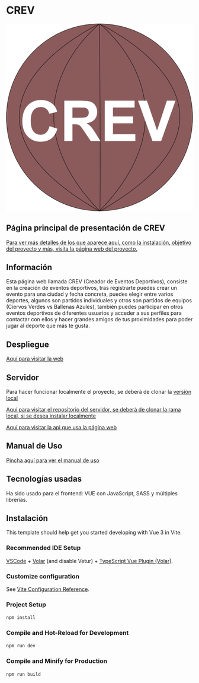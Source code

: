 # CREV

<p align="center">
  <img src="https://raw.githubusercontent.com/danielmera2912/crev_server/master/crev_logo.png" alt="Logo de CREV"/>
</p>

## Página principal de presentación de CREV

[Para ver más detalles de los que aparece aquí, como la instalación, objetivo del proyecto y más, visita la página web del proyecto.](https://danielmera2912.github.io/crev/)

## Información

Esta página web llamada CREV (Creador de Eventos Deportivos), consiste en la creación de eventos deportivos, tras registrarte puedes crear un evento para una ciudad y fecha concreta, puedes elegir entre varios deportes, algunos son partidos individuales y otros son partidos de equipos (Ciervos Verdes vs Ballenas Azules), también puedes participar en otros eventos deportivos de diferentes usuarios y acceder a sus perfiles para contactar con ellos y hacer grandes amigos de tus proximidades para poder jugar al deporte que más te gusta.

## Despliegue

[Aquí para visitar la web](https://crev.netlify.app/)

## Servidor

Para hacer funcionar localmente el proyecto, se deberá de clonar la [versión local](https://github.com/danielmera2912/crev/tree/local)

[Aquí para visitar el repositorio del servidor, se deberá de clonar la rama local, si se desea instalar localmente](https://github.com/danielmera2912/crev_server_spring/tree/local)

[Aquí para visitar la api que usa la página web](https://crev-server.onrender.com/api/v1/partidos)

## Manual de Uso

[Pincha aquí para ver el manual de uso](https://github.com/danielmera2912/crev/blob/local/Manual%20de%20Uso%20de%20CREV.pdf)

## Tecnologías usadas

Ha sido usado para el frontend: VUE con JavaScript, SASS y múltiples librerías.

## Instalación

This template should help get you started developing with Vue 3 in Vite.

### Recommended IDE Setup

[VSCode](https://code.visualstudio.com/) + [Volar](https://marketplace.visualstudio.com/items?itemName=Vue.volar) (and disable Vetur) + [TypeScript Vue Plugin (Volar)](https://marketplace.visualstudio.com/items?itemName=Vue.vscode-typescript-vue-plugin).

### Customize configuration

See [Vite Configuration Reference](https://vitejs.dev/config/).

### Project Setup

```sh
npm install
```

### Compile and Hot-Reload for Development

```sh
npm run dev
```

### Compile and Minify for Production

```sh
npm run build
```
